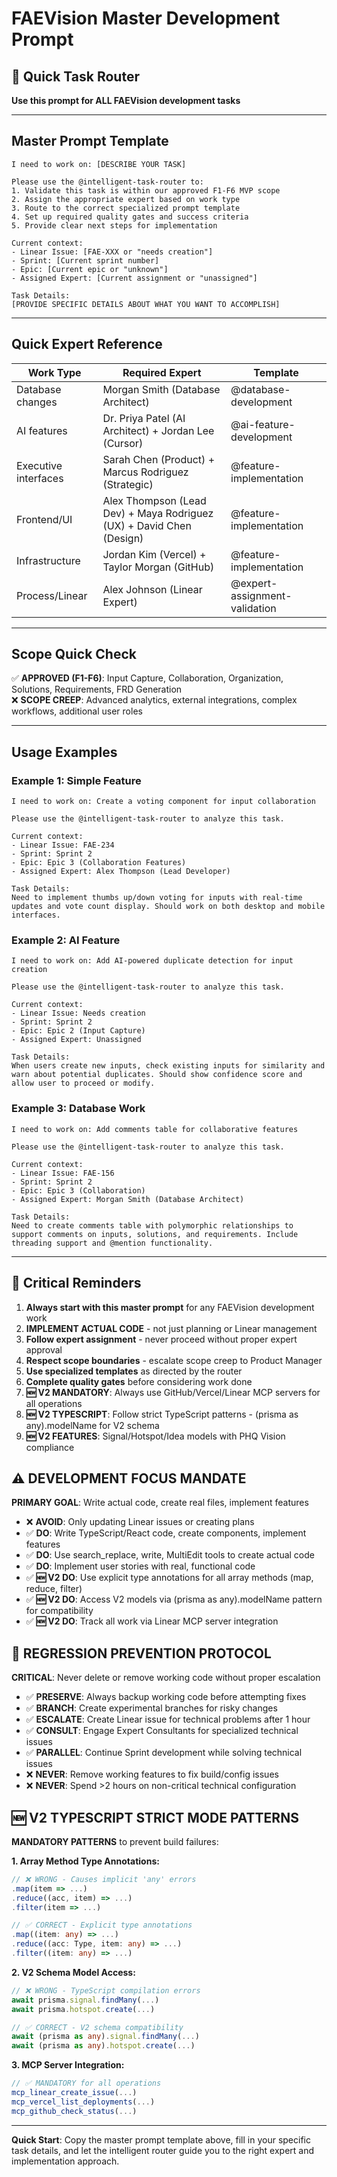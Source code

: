 # FAEVision Master Development Prompt

## 🎯 Quick Task Router

**Use this prompt for ALL FAEVision development tasks**

---

## Master Prompt Template

```
I need to work on: [DESCRIBE YOUR TASK]

Please use the @intelligent-task-router to:
1. Validate this task is within our approved F1-F6 MVP scope
2. Assign the appropriate expert based on work type
3. Route to the correct specialized prompt template
4. Set up required quality gates and success criteria
5. Provide clear next steps for implementation

Current context:
- Linear Issue: [FAE-XXX or "needs creation"]
- Sprint: [Current sprint number]
- Epic: [Current epic or "unknown"]
- Assigned Expert: [Current assignment or "unassigned"]

Task Details:
[PROVIDE SPECIFIC DETAILS ABOUT WHAT YOU WANT TO ACCOMPLISH]
```

---

## Quick Expert Reference

| Work Type            | Required Expert                                                      | Template                      |
| -------------------- | -------------------------------------------------------------------- | ----------------------------- |
| Database changes     | Morgan Smith (Database Architect)                                    | @database-development         |
| AI features          | Dr. Priya Patel (AI Architect) + Jordan Lee (Cursor)                 | @ai-feature-development       |
| Executive interfaces | Sarah Chen (Product) + Marcus Rodriguez (Strategic)                  | @feature-implementation       |
| Frontend/UI          | Alex Thompson (Lead Dev) + Maya Rodriguez (UX) + David Chen (Design) | @feature-implementation       |
| Infrastructure       | Jordan Kim (Vercel) + Taylor Morgan (GitHub)                         | @feature-implementation       |
| Process/Linear       | Alex Johnson (Linear Expert)                                         | @expert-assignment-validation |

---

## Scope Quick Check

✅ **APPROVED (F1-F6)**: Input Capture, Collaboration, Organization, Solutions, Requirements, FRD Generation  
❌ **SCOPE CREEP**: Advanced analytics, external integrations, complex workflows, additional user roles

---

## Usage Examples

### Example 1: Simple Feature

```
I need to work on: Create a voting component for input collaboration

Please use the @intelligent-task-router to analyze this task.

Current context:
- Linear Issue: FAE-234
- Sprint: Sprint 2
- Epic: Epic 3 (Collaboration Features)
- Assigned Expert: Alex Thompson (Lead Developer)

Task Details:
Need to implement thumbs up/down voting for inputs with real-time updates and vote count display. Should work on both desktop and mobile interfaces.
```

### Example 2: AI Feature

```
I need to work on: Add AI-powered duplicate detection for input creation

Please use the @intelligent-task-router to analyze this task.

Current context:
- Linear Issue: Needs creation
- Sprint: Sprint 2
- Epic: Epic 2 (Input Capture)
- Assigned Expert: Unassigned

Task Details:
When users create new inputs, check existing inputs for similarity and warn about potential duplicates. Should show confidence score and allow user to proceed or modify.
```

### Example 3: Database Work

```
I need to work on: Add comments table for collaborative features

Please use the @intelligent-task-router to analyze this task.

Current context:
- Linear Issue: FAE-156
- Sprint: Sprint 2
- Epic: Epic 3 (Collaboration)
- Assigned Expert: Morgan Smith (Database Architect)

Task Details:
Need to create comments table with polymorphic relationships to support comments on inputs, solutions, and requirements. Include threading support and @mention functionality.
```

---

## 🚨 Critical Reminders

1. **Always start with this master prompt** for any FAEVision development work
2. **IMPLEMENT ACTUAL CODE** - not just planning or Linear management
3. **Follow expert assignment** - never proceed without proper expert approval
4. **Respect scope boundaries** - escalate scope creep to Product Manager
5. **Use specialized templates** as directed by the router
6. **Complete quality gates** before considering work done
7. **🆕 V2 MANDATORY**: Always use GitHub/Vercel/Linear MCP servers for all operations
8. **🆕 V2 TYPESCRIPT**: Follow strict TypeScript patterns - (prisma as any).modelName for V2 schema
9. **🆕 V2 FEATURES**: Signal/Hotspot/Idea models with PHQ Vision compliance

## ⚠️ DEVELOPMENT FOCUS MANDATE

**PRIMARY GOAL**: Write actual code, create real files, implement features

- ❌ **AVOID**: Only updating Linear issues or creating plans
- ✅ **DO**: Write TypeScript/React code, create components, implement features
- ✅ **DO**: Use search_replace, write, MultiEdit tools to create actual code
- ✅ **DO**: Implement user stories with real, functional code
- ✅ **🆕 V2 DO**: Use explicit type annotations for all array methods (map, reduce, filter)
- ✅ **🆕 V2 DO**: Access V2 models via (prisma as any).modelName pattern for compatibility
- ✅ **🆕 V2 DO**: Track all work via Linear MCP server integration

## 🚨 REGRESSION PREVENTION PROTOCOL

**CRITICAL**: Never delete or remove working code without proper escalation

- ✅ **PRESERVE**: Always backup working code before attempting fixes
- ✅ **BRANCH**: Create experimental branches for risky changes
- ✅ **ESCALATE**: Create Linear issue for technical problems after 1 hour
- ✅ **CONSULT**: Engage Expert Consultants for specialized technical issues
- ✅ **PARALLEL**: Continue Sprint development while solving technical issues
- ❌ **NEVER**: Remove working features to fix build/config issues
- ❌ **NEVER**: Spend >2 hours on non-critical technical configuration

## 🆕 V2 TYPESCRIPT STRICT MODE PATTERNS

**MANDATORY PATTERNS** to prevent build failures:

**1. Array Method Type Annotations:**

```typescript
// ❌ WRONG - Causes implicit 'any' errors
.map(item => ...)
.reduce((acc, item) => ...)
.filter(item => ...)

// ✅ CORRECT - Explicit type annotations
.map((item: any) => ...)
.reduce((acc: Type, item: any) => ...)
.filter((item: any) => ...)
```

**2. V2 Schema Model Access:**

```typescript
// ❌ WRONG - TypeScript compilation errors
await prisma.signal.findMany(...)
await prisma.hotspot.create(...)

// ✅ CORRECT - V2 schema compatibility
await (prisma as any).signal.findMany(...)
await (prisma as any).hotspot.create(...)
```

**3. MCP Server Integration:**

```typescript
// ✅ MANDATORY for all operations
mcp_linear_create_issue(...)
mcp_vercel_list_deployments(...)
mcp_github_check_status(...)
```

---

**Quick Start**: Copy the master prompt template above, fill in your specific task details, and let the intelligent router guide you to the right expert and implementation approach.
